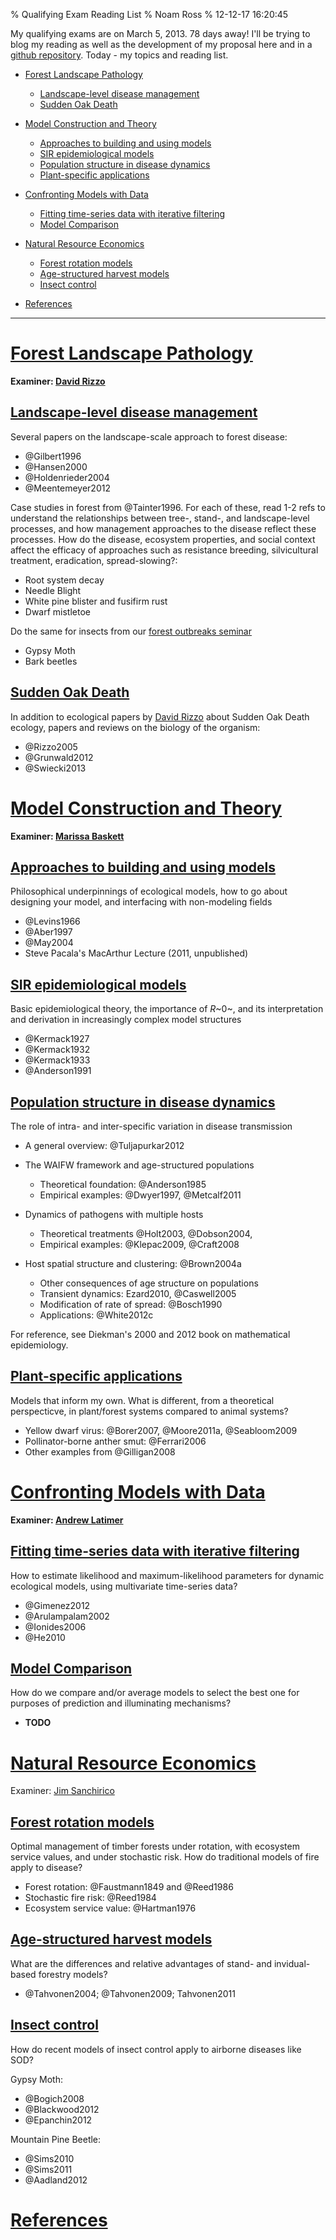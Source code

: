 % Qualifying Exam Reading List
% Noam Ross
% 12-12-17 16:20:45

My qualifying exams are on March 5, 2013. 78 days away! I'll be trying to blog
my reading as well as the development of my proposal here and in a [github
repository]. Today - my topics and reading list.

-   [Forest Landscape Pathology]
    -   [Landscape-level disease management]
    -   [Sudden Oak Death]

-   [Model Construction and Theory]
    -   [Approaches to building and using models]
    -   [SIR epidemiological models]
    -   [Population structure in disease dynamics]
    -   [Plant-specific applications]

-   [Confronting Models with Data]
    -   [Fitting time-series data with iterative filtering]
    -   [Model Comparison]

-   [Natural Resource Economics]
    -   [Forest rotation models]
    -   [Age-structured harvest models]
    -   [Insect control]

-   [References]

* * * * *

[Forest Landscape Pathology][1]
===============================

**Examiner: [David Rizzo]**

[Landscape-level disease management][1]
---------------------------------------

Several papers on the landscape-scale approach to forest disease:

-   @Gilbert1996
-   @Hansen2000
-   @Holdenrieder2004
-   @Meentemeyer2012

Case studies in forest from @Tainter1996. For each of these, read 1-2 refs to
understand the relationships between tree-, stand-, and landscape-level
processes, and how management approaches to the disease reflect these processes.
How do the disease, ecosystem properties, and social context affect the efficacy
of approaches such as resistance breeding, silvicultural treatment, eradication,
spread-slowing?:

-   Root system decay
-   Needle Blight
-   White pine blister and fusifirm rust
-   Dwarf mistletoe

Do the same for insects from our [forest outbreaks seminar]

-   Gypsy Moth
-   Bark beetles

[Sudden Oak Death][1]
---------------------

In addition to ecological papers by [David Rizzo] about Sudden Oak Death
ecology, papers and reviews on the biology of the organism:

-   @Rizzo2005
-   @Grunwald2012
-   @Swiecki2013

[Model Construction and Theory][1]
==================================

**Examiner: [Marissa Baskett]**

[Approaches to building and using models][1]
--------------------------------------------

Philosophical underpinnings of ecological models, how to go about designing your
model, and interfacing with non-modeling fields

-   @Levins1966
-   @Aber1997
-   @May2004
-   Steve Pacala's MacArthur Lecture (2011, unpublished)

[SIR epidemiological models][1]
-------------------------------

Basic epidemiological theory, the importance of *R*~0~, and its interpretation
and derivation in increasingly complex model structures

-   @Kermack1927
-   @Kermack1932
-   @Kermack1933
-   @Anderson1991

[Population structure in disease dynamics][1]
---------------------------------------------

The role of intra- and inter-specific variation in disease transmission

-   A general overview: @Tuljapurkar2012
-   The WAIFW framework and age-structured populations
    -   Theoretical foundation: @Anderson1985
    -   Empirical examples: @Dwyer1997, @Metcalf2011

-   Dynamics of pathogens with multiple hosts
    -   Theoretical treatments @Holt2003, @Dobson2004,
    -   Empirical examples: @Klepac2009, @Craft2008

-   Host spatial structure and clustering: @Brown2004a
    -   Other consequences of age structure on populations
    -   Transient dynamics: Ezard2010, @Caswell2005
    -   Modification of rate of spread: @Bosch1990
    -   Applications: @White2012c

For reference, see Diekman's 2000 and 2012 book on mathematical epidemiology.

[Plant-specific applications][1]
--------------------------------

Models that inform my own. What is different, from a theoretical perspecticve,
in plant/forest systems compared to animal systems?

-   Yellow dwarf virus: @Borer2007, @Moore2011a, @Seabloom2009
-   Pollinator-borne anther smut: @Ferrari2006
-   Other examples from @Gilligan2008

[Confronting Models with Data][1]
=================================

**Examiner: [Andrew Latimer]**

[Fitting time-series data with iterative filtering][1]
------------------------------------------------------

How to estimate likelihood and maximum-likelihood parameters for dynamic
ecological models, using multivariate time-series data?

-   @Gimenez2012
-   @Arulampalam2002
-   @Ionides2006
-   @He2010

[Model Comparison][1]
---------------------

How do we compare and/or average models to select the best one for purposes of
prediction and illuminating mechanisms?

-   **TODO**

[Natural Resource Economics][1]
===============================

Examiner: [Jim Sanchirico]

[Forest rotation models][1]
---------------------------

Optimal management of timber forests under rotation, with ecosystem service
values, and under stochastic risk. How do traditional models of fire apply to
disease?

-   Forest rotation: @Faustmann1849 and @Reed1986
-   Stochastic fire risk: @Reed1984
-   Ecosystem service value: @Hartman1976

[Age-structured harvest models][1]
----------------------------------

What are the differences and relative advantages of stand- and invidual-based
forestry models?

-   @Tahvonen2004; @Tahvonen2009; Tahvonen2011

[Insect control][1]
-------------------

How do recent models of insect control apply to airborne diseases like SOD?

Gypsy Moth:

-   @Bogich2008
-   @Blackwood2012
-   @Epanchin2012

Mountain Pine Beetle:

-   @Sims2010
-   @Sims2011
-   @Aadland2012

[References][1]
===============

  [github repository]: http://github.com/noamross/openquals
  [Forest Landscape Pathology]: #forest-landscape-pathology
  [Landscape-level disease management]: #landscape-level-disease-management
  [Sudden Oak Death]: #sudden-oak-death
  [Model Construction and Theory]: #model-construction-and-theory
  [Approaches to building and using models]: #approaches-to-building-and-using-models
  [SIR epidemiological models]: #sir-epidemiological-models
  [Population structure in disease dynamics]: #population-structure-in-disease-dynamics
  [Plant-specific applications]: #plant-specific-applications
  [Confronting Models with Data]: #confronting-models-with-data
  [Fitting time-series data with iterative filtering]: #fitting-time-series-data-with-iterative-filtering
  [Model Comparison]: #model-comparison
  [Natural Resource Economics]: #natural-resource-economics
  [Forest rotation models]: #forest-rotation-models
  [Age-structured harvest models]: #age-structured-harvest-models
  [Insect control]: #insect-control
  [References]: #references
  [1]: #TOC
  [David Rizzo]: http://ucanr.org/sites/rizzolab/
  [forest outbreaks seminar]: https://docs.google.com/document/d/1S53Wo2L7wQ1TMp56U2_gG02usamiDKcGiFC_2dc80h8/edit
  [Marissa Baskett]: http://www.des.ucdavis.edu/faculty/baskett/
  [Andrew Latimer]: http://www.plantsciences.ucdavis.edu/faculty/latimer/index.htm
  [Jim Sanchirico]: http://www.des.ucdavis.edu/faculty/Sanchirico/Index.htm
